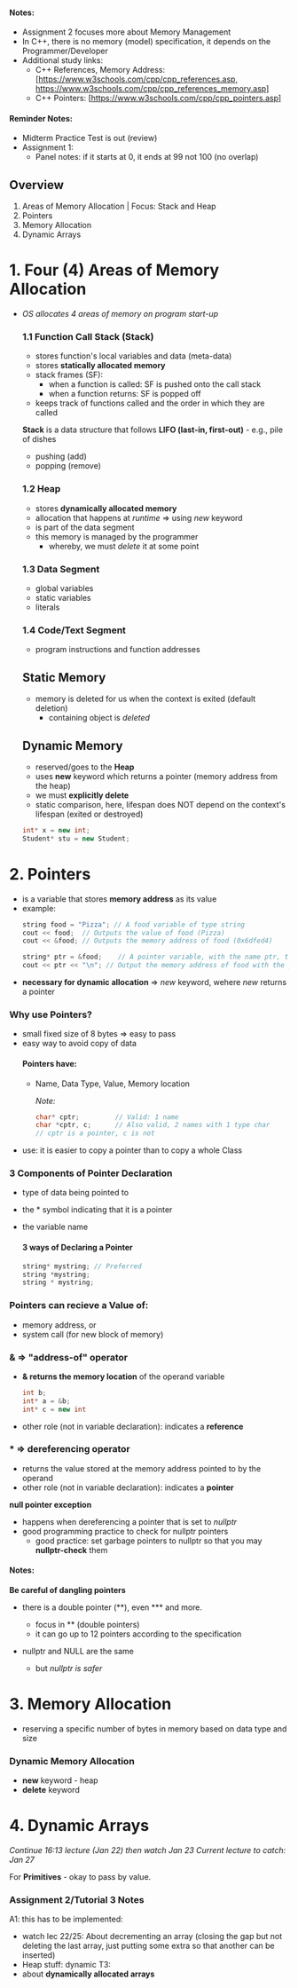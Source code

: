 #### Notes:
- Assignment 2 focuses more about Memory Management
- In C++, there is no memory (model) specification, it depends on the Programmer/Developer
- Additional study links:
    - C++ References, Memory Address: [https://www.w3schools.com/cpp/cpp_references.asp, https://www.w3schools.com/cpp/cpp_references_memory.asp]
    - C++ Pointers: [https://www.w3schools.com/cpp/cpp_pointers.asp]

#### Reminder Notes:
- Midterm Practice Test is out (review)
- Assignment 1:
    - Panel notes: if it starts at 0, it ends at 99 not 100 (no overlap)

## Overview
1. Areas of Memory Allocation | Focus: Stack and Heap
2. Pointers
3. Memory Allocation
4. Dynamic Arrays

# 1. Four (4) Areas of Memory Allocation
- *OS allocates 4 areas of memory on program start-up*

    ### 1.1 Function Call Stack (Stack)
    - stores function's local variables and data (meta-data) 
    - stores **statically allocated memory**
    - stack frames (SF):
        - when a function is called: SF is pushed onto the call stack
        - when a function returns: SF is popped off
    - keeps track of functions called and the order in which they are called

    **Stack** is a data structure that follows **LIFO (last-in, first-out)**
        - e.g., pile of dishes
    - pushing (add)
    - popping (remove)

    ### 1.2 Heap
    - stores **dynamically allocated memory**
    - allocation that happens at *runtime* => using *new* keyword
    - is part of the data segment
    - this memory is managed by the programmer
        - whereby, we must *delete* it at some point

 
    ### 1.3 Data Segment
    - global variables
    - static variables
    - literals

    ### 1.4 Code/Text Segment    
    - program instructions and function addresses

    ## Static Memory
    - memory is deleted for us when the context is exited (default deletion)
        - containing object is *deleted*

    ## Dynamic Memory
    - reserved/goes to the **Heap**
    - uses **new** keyword which returns a pointer (memory address from the heap)
    - we must **explicitly delete**
    - static comparison, here, lifespan does NOT depend on the context's lifespan (exited or destroyed)
    ```C++
    int* x = new int;
    Student* stu = new Student;
    ```

# 2. Pointers
- is a variable that stores **memory address** as its value
- example:
    ```C++
    string food = "Pizza"; // A food variable of type string
    cout << food;  // Outputs the value of food (Pizza)
    cout << &food; // Outputs the memory address of food (0x6dfed4)

    string* ptr = &food;    // A pointer variable, with the name ptr, that stores the address of food    
    cout << ptr << "\n"; // Output the memory address of food with the pointer (0x6dfed4)

    ```
- **necessary for dynamic allocation**  => *new* keyword, wehere *new* returns a pointer
### Why use Pointers?
- small fixed size of 8 bytes => easy to pass
- easy way to avoid copy of data
    #### Pointers have:
    - Name, Data Type, Value, Memory location
        
        *Note:*
        ```C++
        char* cptr;         // Valid: 1 name
        char *cptr, c;      // Also valid, 2 names with 1 type char
        // cptr is a pointer, c is not
        ```
- use: it is easier to copy a pointer than to copy a whole Class


### 3 Components of Pointer Declaration
- type of data being pointed to
- the * symbol indicating that it is a pointer
- the  variable name

    #### 3 ways of Declaring a Pointer
    ```C++
    string* mystring; // Preferred
    string *mystring;
    string * mystring;
    ```

### Pointers can recieve a Value of:
- memory address, or
- system call (for new block of memory)

### & => "address-of" operator
- **& returns the memory location** of the operand variable 
    ```C++
    int b;
    int* a = &b;
    int* c = new int
    ```
- other role (not in variable declaration): indicates a **reference**

### * => dereferencing operator
- returns the value stored at the memory address pointed to by the operand
- other role (not in variable declaration): indicates a **pointer**

**null pointer exception** 
- happens when dereferencing a pointer that is set to *nullptr*
- good programming practice to check for nullptr pointers
    - good practice: set garbage pointers to nullptr so that you may **nullptr-check** them


#### Notes:
**Be careful of dangling pointers**
- there is a double pointer (**), even *** and more.
    - focus in ** (double pointers)
    - it can go up to 12 pointers according to the specification

- nullptr and NULL are the same 
    - but *nullptr is safer*

# 3. Memory Allocation
- reserving a specific number of bytes in memory based on data type and size
### Dynamic Memory Allocation
- **new** keyword - heap
- **delete** keyword


# 4. Dynamic Arrays

*Continue 16:13 lecture (Jan 22) then watch Jan 23*
*Current lecture to catch: Jan 27*

For **Primitives** - okay to pass by value.

### Assignment 2/Tutorial 3 Notes
A1: this has to be implemented:
- watch lec 22/25: About decrementing an array (closing the gap but not deleting the last array, just putting some extra so that another can be inserted)
- Heap stuff: dynamic
T3: 
- about **dynamically allocated arrays** 

